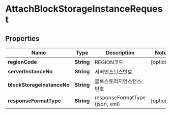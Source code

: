 
# AttachBlockStorageInstanceRequest

## Properties
Name | Type | Description | Notes
------------ | ------------- | ------------- | -------------
**regionCode** | **String** | REGION코드 |  [optional]
**serverInstanceNo** | **String** | 서버인스턴스번호 | 
**blockStorageInstanceNo** | **String** | 블록스토리지인스턴스번호 | 
**responseFormatType** | **String** | responseFormatType {json, xml} |  [optional]




